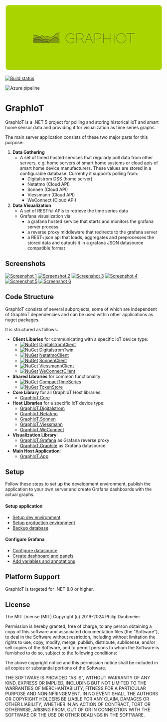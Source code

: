 ![GraphIoT logo](doc/img/graphiot_logo.svg)

[![Build status](https://ci.appveyor.com/api/projects/status/mj67oe2c9wfkv2ld/branch/master?svg=true)](https://ci.appveyor.com/project/philipdaubmeier/graphiot/branch/master)

![Azure pipeline](https://dev.azure.com/philipdaubmeier/GraphIoT/_apis/build/status/philipdaubmeier-graphiot%20-%20CI)

# GraphIoT

GraphIoT is a .NET 5 project for polling and storing historical IoT and smart home sensor data and providing it for visualization as time series graphs.

The main server application consists of these two major parts for this purpose:

1. **Data Gathering**
    * A set of timed hosted services that regularly poll data from other servers, e.g. home servers of smart home systems or cloud apis of smart home device manufacturers. These values are stored in a configurable database. Currently it supports polling from:
        * Digitalstrom DSS (home server)
        * Netatmo (Cloud API)
        * Sonnen (Cloud API)
        * Viessmann (Cloud API)
        * WeConnect (Cloud API)
2. **Data Visualization**
    * A set of RESTful APIs to retrieve the time series data
    * Grafana visualization via:
        * a grafana hosted service that starts and monitors the grafana server process
        * a reverse proxy middleware that redirects to the grafana server
        * a REST+json api that loads, aggregates and preprocesses the stored data and outputs it in a grafana JSON datasource compatible format

## Screenshots

[![Screenshot 1](https://philip.daubmeier.de/github/graphiot/screenshots/thumbs/screenshot1.png)](https://philip.daubmeier.de/github/graphiot/screenshots/screenshot1.png)
[![Screenshot 2](https://philip.daubmeier.de/github/graphiot/screenshots/thumbs/screenshot2.png)](https://philip.daubmeier.de/github/graphiot/screenshots/screenshot2.png)
[![Screenshot 3](https://philip.daubmeier.de/github/graphiot/screenshots/thumbs/screenshot3.png)](https://philip.daubmeier.de/github/graphiot/screenshots/screenshot3.png)
[![Screenshot 4](https://philip.daubmeier.de/github/graphiot/screenshots/thumbs/screenshot4.png)](https://philip.daubmeier.de/github/graphiot/screenshots/screenshot4.png)
[![Screenshot 5](https://philip.daubmeier.de/github/graphiot/screenshots/thumbs/screenshot5.png)](https://philip.daubmeier.de/github/graphiot/screenshots/screenshot5.png)
[![Screenshot 6](https://philip.daubmeier.de/github/graphiot/screenshots/thumbs/screenshot6.png)](https://philip.daubmeier.de/github/graphiot/screenshots/screenshot6.png)

## Code Structure

GraphIoT consists of several subprojects, some of which are independent of GraphIoT dependencies and can be used within other applications as nuget packages.

It is structured as follows:

* **Client Libaries** for communicating with a specific IoT device type:
  * [![NuGet](http://img.shields.io/nuget/v/PhilipDaubmeier.DigitalstromClient.svg?style=flat-square)](https://www.nuget.org/packages/PhilipDaubmeier.DigitalstromClient/) [DigitalstromClient](src/DigitalstromClient)
  * [![NuGet](http://img.shields.io/nuget/v/PhilipDaubmeier.DigitalstromTwin.svg?style=flat-square)](https://www.nuget.org/packages/PhilipDaubmeier.DigitalstromTwin/) [DigitalstromTwin](src/DigitalstromTwin)
  * [![NuGet](http://img.shields.io/nuget/v/PhilipDaubmeier.NetatmoClient.svg?style=flat-square)](https://www.nuget.org/packages/PhilipDaubmeier.NetatmoClient/) [NetatmoClient](src/NetatmoClient)
  * [![NuGet](http://img.shields.io/nuget/v/PhilipDaubmeier.SonnenClient.svg?style=flat-square)](https://www.nuget.org/packages/PhilipDaubmeier.SonnenClient/) [SonnenClient](src/SonnenClient)
  * [![NuGet](http://img.shields.io/nuget/v/PhilipDaubmeier.ViessmannClient.svg?style=flat-square)](https://www.nuget.org/packages/PhilipDaubmeier.ViessmannClient/) [ViessmannClient](src/ViessmannClient)
  * [![NuGet](http://img.shields.io/nuget/v/PhilipDaubmeier.WeConnectClient.svg?style=flat-square)](https://www.nuget.org/packages/PhilipDaubmeier.WeConnectClient/) [WeConnectClient](src/WeConnectClient)
* **Shared Libraries** for common functionality:
  * [![NuGet](http://img.shields.io/nuget/v/PhilipDaubmeier.CompactTimeSeries.svg?style=flat-square)](https://www.nuget.org/packages/PhilipDaubmeier.CompactTimeSeries/) [CompactTimeSeries](src/CompactTimeSeries)
  * [![NuGet](http://img.shields.io/nuget/v/PhilipDaubmeier.TokenStore.svg?style=flat-square)](https://www.nuget.org/packages/PhilipDaubmeier.TokenStore/) [TokenStore](src/TokenStore)
* **Core Library** for all GraphIoT Host libraries:
  * [GraphIoT.Core](src/GraphIoT.Core)
* **Host Libraries** for a specific IoT device type:
  * [GraphIoT.Digitalstrom](src/GraphIoT.Digitalstrom)
  * [GraphIoT.Netatmo](src/GraphIoT.Netatmo)
  * [GraphIoT.Sonnen](src/GraphIoT.Sonnen)
  * [GraphIoT.Viessmann](src/GraphIoT.Viessmann)
  * [GraphIoT.WeConnect](src/GraphIoT.WeConnect)
* **Visualization Library**:
  * [GraphIoT.Grafana](src/GraphIoT.Grafana) as Grafana reverse proxy
  * [GraphIoT.Graphite](src/GraphIoT.Graphite) as Grafana datasource
* **Main Host Application**:
  * [GraphIoT.App](src/GraphIoT.App)

## Setup

Follow these steps to set up the development environment, publish the application to your own server and create Grafana dashboards with the actual graphs.

#### Setup application

* [Setup dev environment](doc/setup/setup_development.md)
* [Setup production environment](doc/setup/setup_production.md)
* [Backup database](doc/setup/backup_database.md)

#### Configure Grafana

* [Configure datasource](doc/grafana/configure_datasource.md)
* [Create dashboard and panels](doc/grafana/configure_dashboard.md)
* [Add variables and annotations](doc/grafana/configure_variables_annotations.md)

## Platform Support

GraphIoT is targeted for .NET 8.0 or higher.

## License

The MIT License (MIT)
Copyright (c) 2019-2024 Philip Daubmeier


Permission is hereby granted, free of charge, to any person obtaining a copy
of this software and associated documentation files (the "Software"), to deal
in the Software without restriction, including without limitation the rights
to use, copy, modify, merge, publish, distribute, sublicense, and/or sell
copies of the Software, and to permit persons to whom the Software is
furnished to do so, subject to the following conditions:

The above copyright notice and this permission notice shall be included in all
copies or substantial portions of the Software.

THE SOFTWARE IS PROVIDED "AS IS", WITHOUT WARRANTY OF ANY KIND, EXPRESS OR
IMPLIED, INCLUDING BUT NOT LIMITED TO THE WARRANTIES OF MERCHANTABILITY,
FITNESS FOR A PARTICULAR PURPOSE AND NONINFRINGEMENT. IN NO EVENT SHALL THE
AUTHORS OR COPYRIGHT HOLDERS BE LIABLE FOR ANY CLAIM, DAMAGES OR OTHER
LIABILITY, WHETHER IN AN ACTION OF CONTRACT, TORT OR OTHERWISE, ARISING FROM,
OUT OF OR IN CONNECTION WITH THE SOFTWARE OR THE USE OR OTHER DEALINGS IN THE
SOFTWARE.
